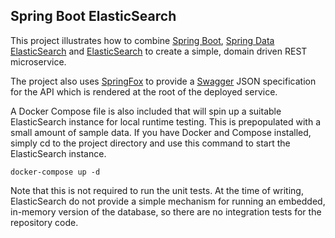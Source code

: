 ## Spring Boot ElasticSearch

This project illustrates how to combine [Spring Boot](http://projects.spring.io/spring-boot/), 
[Spring Data ElasticSearch](https://spring.io/projects/spring-data-elasticsearch) and 
[ElasticSearch](https://www.elastic.co) to create a simple, domain driven REST microservice.

The project also uses [SpringFox](http://springfox.github.io/springfox/docs/current/) to provide a 
[Swagger](http://swagger.io) JSON specification for the API which is rendered at the root of the 
deployed service.

A Docker Compose file is also included that will spin up a suitable ElasticSearch instance for local
runtime testing. This is prepopulated with a small amount of sample data. If you have Docker and
Compose installed, simply cd to the project directory and use this command to start the ElasticSearch instance.

    docker-compose up -d

Note that this is not required to run the unit tests. At the time of writing, ElasticSearch do not provide
a simple mechanism for running an embedded, in-memory version of the database, so there are no integration
tests for the repository code. 